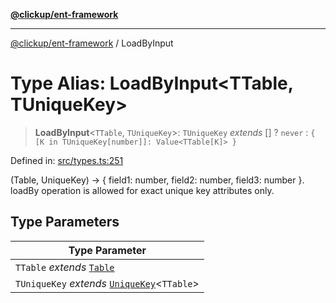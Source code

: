 [**@clickup/ent-framework**](../README.md)

***

[@clickup/ent-framework](../globals.md) / LoadByInput

# Type Alias: LoadByInput\<TTable, TUniqueKey\>

> **LoadByInput**\<`TTable`, `TUniqueKey`\>: `TUniqueKey` *extends* \[\] ? `never` : `{ [K in TUniqueKey[number]]: Value<TTable[K]> }`

Defined in: [src/types.ts:251](https://github.com/clickup/ent-framework/blob/master/src/types.ts#L251)

(Table, UniqueKey) -> { field1: number, field2: number, field3: number }.
loadBy operation is allowed for exact unique key attributes only.

## Type Parameters

| Type Parameter |
| ------ |
| `TTable` *extends* [`Table`](Table.md) |
| `TUniqueKey` *extends* [`UniqueKey`](UniqueKey.md)\<`TTable`\> |
